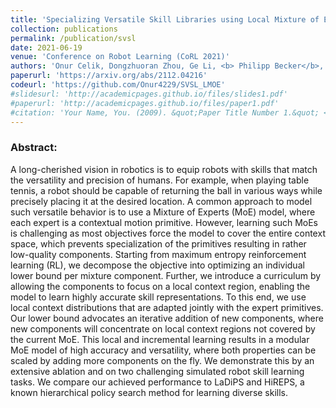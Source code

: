 ```yaml
---
title: 'Specializing Versatile Skill Libraries using Local Mixture of Experts'
collection: publications
permalink: /publication/svsl
date: 2021-06-19
venue: 'Conference on Robot Learning (CoRL 2021)'
authors: 'Onur Celik, Dongzhuoran Zhou, Ge Li, <b> Philipp Becker</b>, Gerhard Neumann'
paperurl: 'https://arxiv.org/abs/2112.04216'
codeurl: 'https://github.com/Onur4229/SVSL_LMOE'
#slidesurl: 'http://academicpages.github.io/files/slides1.pdf'
#paperurl: 'http://academicpages.github.io/files/paper1.pdf'
#citation: 'Your Name, You. (2009). &quot;Paper Title Number 1.&quot; <i>Journal 1</i>. 1(1).'
---
```


<p>
<h3> Abstract: </h3>

A long-cherished vision in robotics is to equip robots with skills that match the versatility and precision of humans. For example, when playing table tennis, a robot should be capable of returning the ball in various ways while precisely placing it at the desired location. A common approach to model such versatile behavior is to use a Mixture of Experts (MoE) model, where each expert is a contextual motion primitive. However, learning such MoEs is challenging as most objectives force the model to cover the entire context space, which prevents specialization of the primitives resulting in rather low-quality components. Starting from maximum entropy reinforcement learning (RL), we decompose the objective into optimizing an individual lower bound per mixture component. Further, we introduce a curriculum by allowing the components to focus on a local context region, enabling the model to learn highly accurate skill representations. To this end, we use local context distributions that are adapted jointly with the expert primitives. Our lower bound advocates an iterative addition of new components, where new components will concentrate on local context regions not covered by the current MoE. This local and incremental learning results in a modular MoE model of high accuracy and versatility, where both properties can be scaled by adding more components on the fly. We demonstrate this by an extensive ablation and on two challenging simulated robot skill learning tasks. We compare our achieved performance to LaDiPS and HiREPS, a known hierarchical policy search method for learning diverse skills.
</p>